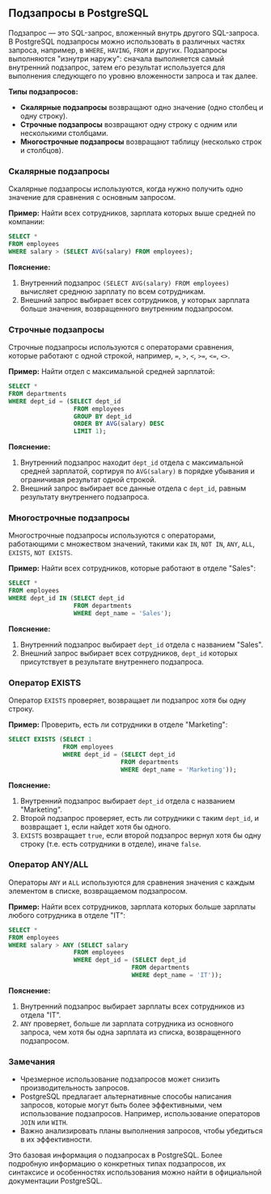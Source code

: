 ## Подзапросы в PostgreSQL

Подзапрос — это SQL-запрос, вложенный внутрь другого SQL-запроса. В PostgreSQL подзапросы можно использовать в различных частях запроса, например, в `WHERE`, `HAVING`, `FROM` и других. Подзапросы выполняются "изнутри наружу": сначала выполняется самый внутренний подзапрос, затем его результат используется для выполнения следующего по уровню вложенности запроса и так далее.

**Типы подзапросов:**

* **Скалярные подзапросы** возвращают одно значение (одно столбец и одну строку).
* **Строчные подзапросы** возвращают одну строку с одним или несколькими столбцами.
* **Многострочные подзапросы** возвращают таблицу (несколько строк и столбцов).

### Скалярные подзапросы

Скалярные подзапросы используются, когда нужно получить одно значение для сравнения с основным запросом. 

**Пример:** Найти всех сотрудников, зарплата которых выше средней по компании:

```sql
SELECT *
FROM employees
WHERE salary > (SELECT AVG(salary) FROM employees);
```

**Пояснение:**

1. Внутренний подзапрос `(SELECT AVG(salary) FROM employees)` вычисляет среднюю зарплату по всем сотрудникам.
2. Внешний запрос выбирает всех сотрудников, у которых зарплата больше значения, возвращенного внутренним подзапросом.

### Строчные подзапросы

Строчные подзапросы используются с операторами сравнения, которые работают с одной строкой, например, `=`, `>`, `<`, `>=`, `<=`, `<>`.

**Пример:** Найти отдел с максимальной средней зарплатой:

```sql
SELECT *
FROM departments
WHERE dept_id = (SELECT dept_id
                  FROM employees
                  GROUP BY dept_id
                  ORDER BY AVG(salary) DESC
                  LIMIT 1);
```

**Пояснение:**

1. Внутренний подзапрос находит `dept_id` отдела с максимальной средней зарплатой, сортируя по `AVG(salary)` в порядке убывания и ограничивая результат одной строкой.
2. Внешний запрос выбирает все данные отдела с `dept_id`, равным результату внутреннего подзапроса.

### Многострочные подзапросы

Многострочные подзапросы используются с операторами, работающими с множеством значений, такими как `IN`, `NOT IN`, `ANY`, `ALL`, `EXISTS`, `NOT EXISTS`.

**Пример:** Найти всех сотрудников, которые работают в отделе "Sales":

```sql
SELECT *
FROM employees
WHERE dept_id IN (SELECT dept_id
                  FROM departments
                  WHERE dept_name = 'Sales');
```

**Пояснение:**

1. Внутренний подзапрос выбирает `dept_id` отдела с названием "Sales".
2. Внешний запрос выбирает всех сотрудников, `dept_id` которых присутствует в результате внутреннего подзапроса.

### Оператор EXISTS

Оператор `EXISTS` проверяет, возвращает ли подзапрос хотя бы одну строку. 

**Пример:** Проверить, есть ли сотрудники в отделе "Marketing":

```sql
SELECT EXISTS (SELECT 1 
               FROM employees 
               WHERE dept_id = (SELECT dept_id 
                               FROM departments 
                               WHERE dept_name = 'Marketing'));
```

**Пояснение:**

1. Внутренний подзапрос выбирает `dept_id` отдела с названием "Marketing".
2. Второй подзапрос проверяет, есть ли сотрудники с таким `dept_id`, и возвращает `1`, если найдет хотя бы одного.
3. `EXISTS` возвращает `true`, если второй подзапрос вернул хотя бы одну строку (т.е. есть сотрудники в отделе), иначе `false`.

### Оператор ANY/ALL

Операторы `ANY` и `ALL` используются для сравнения значения с каждым элементом в списке, возвращаемом подзапросом.

**Пример:** Найти всех сотрудников, зарплата которых больше зарплаты любого сотрудника в отделе "IT":

```sql
SELECT *
FROM employees
WHERE salary > ANY (SELECT salary
                  FROM employees
                  WHERE dept_id = (SELECT dept_id
                                  FROM departments
                                  WHERE dept_name = 'IT'));
```

**Пояснение:**

1. Внутренний подзапрос выбирает зарплаты всех сотрудников из отдела "IT".
2. `ANY` проверяет, больше ли зарплата сотрудника из основного запроса, чем хотя бы одна зарплата из списка, возвращенного подзапросом.

###  Замечания

* Чрезмерное использование подзапросов может снизить производительность запросов.
* PostgreSQL предлагает альтернативные способы написания запросов, которые могут быть более эффективными, чем использование подзапросов. Например, использование операторов `JOIN` или `WITH`.
* Важно анализировать планы выполнения запросов, чтобы убедиться в их эффективности. 

Это базовая информация о подзапросах в PostgreSQL. Более подробную информацию о конкретных типах подзапросов, их синтаксисе и особенностях использования можно найти в официальной документации PostgreSQL. 
